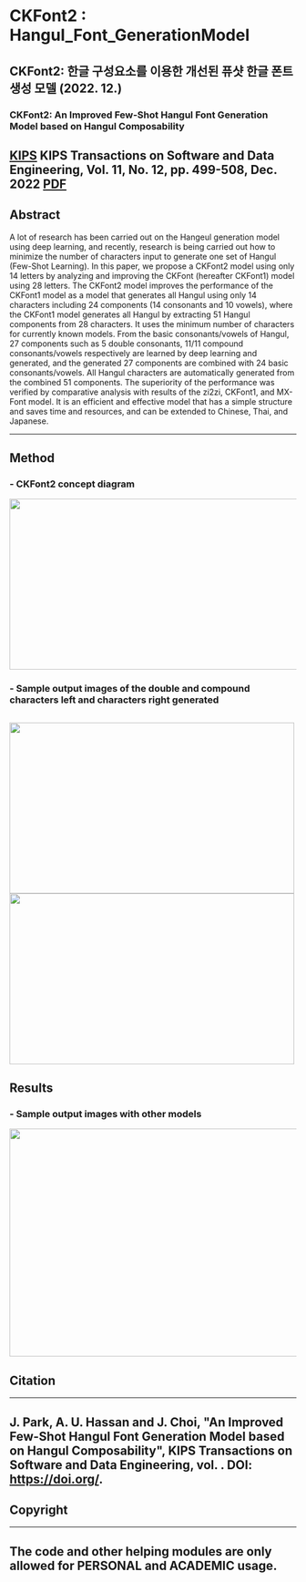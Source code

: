# CKFont2 : Hangul_Font_GenerationModel
## CKFont2: 한글 구성요소를 이용한 개선된 퓨샷 한글 폰트 생성 모델 (2022. 12.)
### CKFont2: An Improved Few-Shot Hangul Font Generation Model based on Hangul Composability

 [KIPS](http://ktsde.kips.or.kr/digital-library/publication?volume=11&number=12)
 KIPS Transactions on Software and Data Engineering, Vol. 11, No. 12, pp. 499-508, Dec. 2022
 [PDF](https://doi.org/10.3745/KTSDE.2022.11.12.499)
---
## Abstract  

A lot of research has been carried out on the Hangeul generation model using deep learning, and recently, research is being carried out how to minimize the number of characters input to generate one set of Hangul (Few-Shot Learning). In this paper, we propose a CKFont2 model using only 14 letters by analyzing and improving the CKFont (hereafter CKFont1) model using 28 letters. The CKFont2 model improves the performance of the CKFont1 model as a model that generates all Hangul using only 14 characters including 24 components (14 consonants and 10 vowels), where the CKFont1 model generates all Hangul by extracting 51 Hangul components from 28 characters. It uses the minimum number of characters for currently known models. From the basic consonants/vowels of Hangul, 27 components such as 5 double consonants, 11/11 compound consonants/vowels respectively are learned by deep learning and generated, and the generated 27 components are combined with 24 basic consonants/vowels. All Hangul characters are automatically generated from the combined 51 components. The superiority of the performance was verified by comparative analysis with results of the zi2zi, CKFont1, and MX-Font model. It is an efficient and effective model that has a simple structure and saves time and resources, and can be extended to Chinese, Thai, and Japanese.  

---  
## Method

### - CKFont2 concept diagram
<img src = "https://user-images.githubusercontent.com/62954678/184546629-9831c690-3f11-456f-821f-0988e7b40f7f.png" width="800" height = "300"> 

### - Sample output images of the double and compound characters left and characters right generated  

   <img src = "https://user-images.githubusercontent.com/62954678/184546662-2f2f4bd9-0262-48e9-85cf-778d1bdcf6a6.png" width="500" height = "300">       <img src = "https://user-images.githubusercontent.com/62954678/184546679-3e39952e-17db-4421-8aa6-5cfe0d9d83be.png" width="500" height = "300"> 
---
## Results  

### - Sample output images with other models  

<img src = "https://user-images.githubusercontent.com/62954678/184548161-f354b83e-43a6-42ea-a0b5-f9bd330431e0.png" width="1000" height = "400"> 

## Citation
---
J. Park, A. U. Hassan and J. Choi, "An Improved Few-Shot Hangul Font Generation Model based on Hangul Composability", KIPS Transactions on Software and Data Engineering, vol. . DOI: https://doi.org/.  
---
## Copyright
---
The code and other helping modules are only allowed for PERSONAL and ACADEMIC usage.
---
